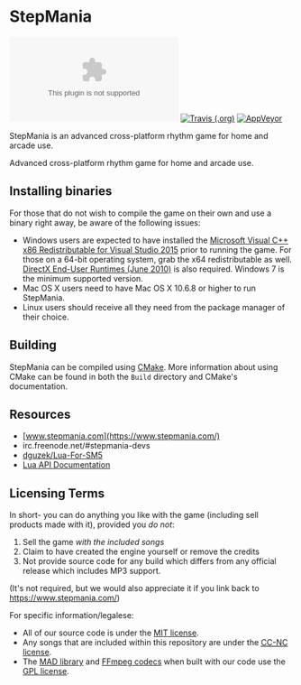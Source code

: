 # StepMania

[![Website](https://img.shields.io/website/https/www.stepmania.com?down_color=lightgrey&down_message=offline&up_color=blue&up_message=online)](https://www.stepmania.com)
[![Travis (.org)](https://img.shields.io/travis/stepmania/stepmania?label=Travis%20CI&logo=travis)](https://travis-ci.org/stepmania/stepmania)
[![AppVeyor](https://img.shields.io/appveyor/ci/Nickito12/stepmania?label=AppVeyor&logo=appveyor)](https://ci.appveyor.com/project/Nickito12/stepmania)

StepMania is an advanced cross-platform rhythm game for home and arcade use.

Advanced cross-platform rhythm game for home and arcade use.

## Installing binaries

For those that do not wish to compile the game on their own and use a binary right away, be aware of the following issues:

* Windows users are expected to have installed the [Microsoft Visual C++ x86 Redistributable for Visual Studio 2015](https://www.microsoft.com/en-us/download/details.aspx?id=48145) prior to running the game. For those on a 64-bit operating system, grab the x64 redistributable as well. [DirectX End-User Runtimes (June 2010)](https://www.microsoft.com/en-us/download/details.aspx?id=8109) is also required. Windows 7 is the minimum supported version.
* Mac OS X users need to have Mac OS X 10.6.8 or higher to run StepMania.
* Linux users should receive all they need from the package manager of their choice.

## Building

StepMania can be compiled using [CMake](https://www.cmake.org/). More information about using CMake can be found in both the `Build` directory and CMake's documentation.

## Resources

* [www.stepmania.com](https://www.stepmania.com/)
* irc.freenode.net/#stepmania-devs
* [dguzek/Lua-For-SM5](https://dguzek.github.io/Lua-For-SM5/)
* [Lua API Documentation](Docs/Luadoc)

## Licensing Terms

In short- you can do anything you like with the game (including sell products made with it), provided you *do not*:

1. Sell the game *with the included songs*
2. Claim to have created the engine yourself or remove the credits
3. Not provide source code for any build which differs from any official release which includes MP3 support.

(It's not required, but we would also appreciate it if you link back to https://www.stepmania.com/)

For specific information/legalese:

* All of our source code is under the [MIT license](https://opensource.org/licenses/MIT).
* Any songs that are included within this repository are under the [<abbr title="Creative Commons Non-Commercial">CC-NC</abbr> license](https://creativecommons.org/).
* The [MAD library](https://www.underbit.com/products/mad/) and [FFmpeg codecs](https://www.ffmpeg.org/) when built with our code use the [GPL license](https://www.gnu.org).
